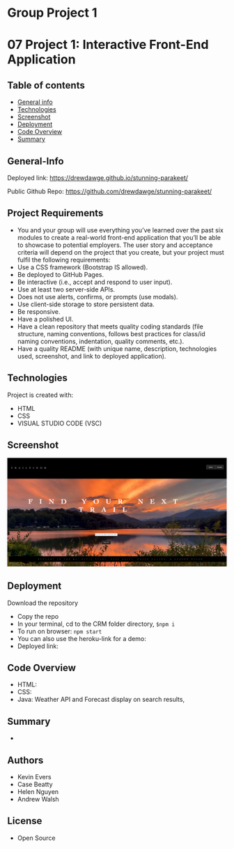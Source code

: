 # Group Project 1

# 07 Project 1: Interactive Front-End Application

## Table of contents

- [General info](#General-Info)
- [Technologies](#Technologies)
- [Screenshot](#Screenshot)
- [Deployment](#Deployment)
- [Code Overview](#Code-Overview)
- [Summary](#Summary)

## General-Info

Deployed link: https://drewdawge.github.io/stunning-parakeet/

Public Github Repo: https://github.com/drewdawge/stunning-parakeet/

## Project Requirements
- You and your group will use everything you’ve learned over the past six modules to create a real-world front-end application that you’ll be able to showcase to potential employers. The user story and acceptance criteria will depend on the project that you create, but your project must fulfil the following requirements:
- Use a CSS framework (Bootstrap IS allowed).
- Be deployed to GitHub Pages.
- Be interactive (i.e., accept and respond to user input).
- Use at least two server-side APIs.
- Does not use alerts, confirms, or prompts (use modals).
- Use client-side storage to store persistent data.
- Be responsive.
- Have a polished UI.
- Have a clean repository that meets quality coding standards (file structure, naming conventions, follows best practices for class/id naming conventions, indentation, quality comments, etc.).
- Have a quality README (with unique name, description, technologies used, screenshot, and link to deployed application).

## Technologies

Project is created with:

- HTML
- CSS
- VISUAL STUDIO CODE (VSC)

## Screenshot

![Alt text](<Screenshot 2023-09-25 at 9.39.52 AM (2)-1.png>)

## Deployment

Download the repository

- Copy the repo
- In your terminal, cd to the CRM folder directory, `$npm i`
- To run on browser: `npm start`
- You can also use the heroku-link for a demo:
- Deployed link:

## Code Overview

- HTML:
- CSS:
- Java: Weather API and Forecast display on search results, 

## Summary

- 

## Authors

- Kevin Evers
- Case Beatty
- Helen Nguyen
- Andrew Walsh

## License

- Open Source